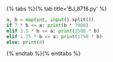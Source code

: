 {% tabs %}{% tab title='BJ_8718.py' %}

```py
a, b = map(int, input().split())
if 7 * b <= a: print(b * 7000)
elif 3.5 * b <= a: print(3500 * b)
elif 1.75 * b <= a: print(1750 * b)
else: print(0)
```

{% endtab %}{% endtabs %}
